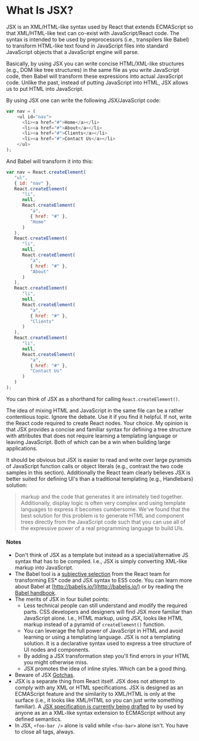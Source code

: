 # What Is JSX?

JSX is an XML/HTML-like syntax used by React that extends ECMAScript so that XML/HTML-like text can co-exist with JavaScript/React code. The syntax is intended to be used by preprocessors (i.e., transpilers like Babel) to transform HTML-like text found in JavaScript files into standard JavaScript objects that a JavaScript engine will parse.

Basically, by using JSX you can write concise HTML/XML-like structures (e.g., DOM like tree structures) in the same file as you write JavaScript code, then Babel will transform these expressions into actual JavaScript code. Unlike the past, instead of putting JavaScript into HTML, JSX allows us to put HTML into JavaScript.

By using JSX one can write the following JSX/JavaScript code:

```js
var nav = (
    <ul id="nav">
      <li><a href="#">Home</a></li>
      <li><a href="#">About</a></li>
      <li><a href="#">Clients</a></li>
      <li><a href="#">Contact Us</a></li>
    </ul>
);
```

And Babel will transform it into this:

```js
var nav = React.createElement(
   "ul",
   { id: "nav" },
   React.createElement(
      "li",
      null,
      React.createElement(
         "a",
         { href: "#" },
         "Home"
      )
   ),
   React.createElement(
      "li",
      null,
      React.createElement(
         "a",
         { href: "#" },
         "About"
      )
   ),
   React.createElement(
      "li",
      null,
      React.createElement(
         "a",
         { href: "#" },
         "Clients"
      )
   ),
   React.createElement(
      "li",
      null,
      React.createElement(
         "a",
         { href: "#" },
         "Contact Us"
      )
   )
);
```

You can think of JSX as a shorthand for calling `React.createElement()`.

The idea of mixing HTML and JavaScript in the same file can be a rather contentious topic. Ignore the debate. Use it if you find it helpful. If not, write the React code required to create React nodes. Your choice. My opinion is that JSX provides a concise and familiar syntax for defining a tree structure with attributes that does not require learning a templating language or leaving JavaScript. Both of which can be a win when building large applications.

 It should be obvious but JSX is easier to read and write over large pyramids of JavaScript function calls or object literals (e.g., contrast the two code samples in this section). Additionally the React team clearly believes JSX is better suited for defining UI's than a traditional templating (e.g., Handlebars) solution:

 > markup and the code that generates it are intimately tied together. Additionally, display logic is often very complex and using template languages to express it becomes cumbersome. We've found that the best solution for this problem is to generate HTML and component trees directly from the JavaScript code such that you can use all of the expressive power of a real programming language to build UIs.
 >

#### Notes

* Don't think of JSX as a template but instead as a special/alternative JS syntax that has to be compiled. I.e., JSX is simply converting XML-like markup into JavaScript.
* The Babel tool is a [subjective selection](https://facebook.github.io/react/blog/2015/09/10/react-v0.14-rc1.html#compiler-optimizations) from the React team for transforming ES* code and JSX syntax to ES5 code. You can learn more about Babel at [http://babeljs.io/](http://babeljs.io/) or by reading the [Babel handbook](https://github.com/thejameskyle/babel-handbook/blob/master/translations/en/user-handbook.md).
* The merits of JSX in four bullet points:
    * Less technical people can still understand and modify the required parts. CSS developers and designers will find JSX more familiar than JavaScript alone. I.e., HTML markup, using JSX, looks like HTML markup instead of a pyramid of `createElement()` function.
    * You can leverage the full power of JavaScript in HTML and avoid learning or using a templating language. JSX is not a templating solution. It is a declarative syntax used to express a tree structure of UI nodes and components.
    * By adding a JSX transformation step you'll find errors in your HTML you might otherwise miss.
    * JSX promotes the idea of inline styles. Which can be a good thing.
* Beware of JSX [Gotchas](http://facebook.github.io/react/docs/jsx-gotchas.html).
* JSX is a separate thing from React itself. JSX does not attempt to comply with any XML or HTML specifications. JSX is designed as an ECMAScript feature and the similarity to XML/HTML is only at the surface (i.e., it looks like XML/HTML so you can just write something familiar). A [JSX specification is currently being drafted](https://facebook.github.io/jsx/) to by used by anyone as an a XML-like syntax extension to ECMAScript without any defined semantics.
* In JSX, `<foo-bar />` alone is valid while `<foo-bar>` alone isn't. You have to close all tags, always.
